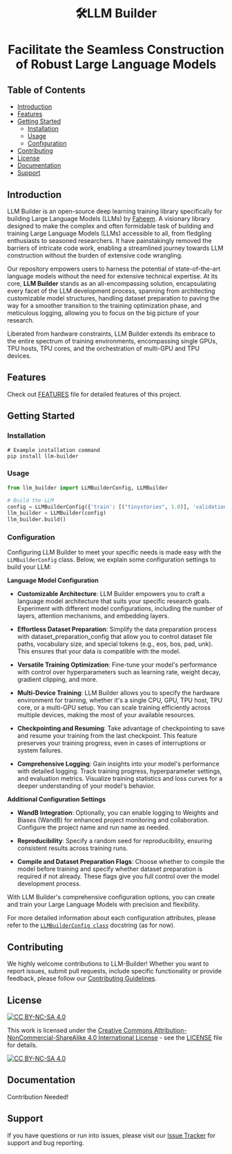 <h1 align="center"> 🛠️LLM Builder <h1/>
<p>
    <p align="center"> Facilitate the Seamless Construction of Robust Large Language Models <p/>
<p/>

## Table of Contents

- [Introduction](#introduction)
- [Features](#features)
- [Getting Started](#getting-started)
  - [Installation](#installation)
  - [Usage](#usage)
  - [Configuration](#configuration)
- [Contributing](#contributing)
- [License](#license)
- [Documentation](#documentation)
- [Support](#support)

## Introduction

LLM Builder is an open-source deep learning training library specifically for building Large Language Models (LLMs) by [Faheem](https://github.com/TheFaheem). A visionary library designed to make the complex and often formidable task of building and training Large Language Models (LLMs) accessible to all, from fledgling enthusiasts to seasoned researchers. It have painstakingly removed the barriers of intricate code work, enabling a streamlined journey towards LLM construction without the burden of extensive code wrangling.

Our repository empowers users to harness the potential of state-of-the-art language models without the need for extensive technical expertise. At its core, **LLM Builder** stands as an all-encompassing solution, encapsulating every facet of the LLM development process, spanning from architecting customizable model structures, handling dataset preparation to paving the way for a smoother transition to the training optimization phase, and meticulous logging, allowing you to focus on the big picture of your research.

Liberated from hardware constraints, LLM Builder extends its embrace to the entire spectrum of training environments, encompassing single GPUs, TPU hosts, TPU cores, and the orchestration of multi-GPU and TPU devices.

## Features

Check out [FEATURES](https://github.com/TheFaheem/llm-builder/blob/main/FEATURES.md) file for detailed features of this project.

## Getting Started

### Installation

```shell
# Example installation command
pip install llm-builder
```

### Usage

```python
from llm_builder import LLMBuilderConfig, LLMBuilder

# Build the LLM
config = LLMBuilderConfig({'train': [("tinystories", 1.0)], 'validation': [("tinystories", 1.0)]})
llm_builder = LLMBuilder(config)
llm_builder.build()
```

### Configuration

Configuring LLM Builder to meet your specific needs is made easy with the `LLMBuilderConfig` class. Below, we explain some configuration settings to build your LLM:

**Language Model Configuration**

- **Customizable Architecture**: LLM Builder empowers you to craft a language model architecture that suits your specific research goals. Experiment with different model configurations, including the number of layers, attention mechanisms, and embedding layers.

- **Effortless Dataset Preparation**: Simplify the data preparation process with dataset_preparation_config that allow you to control dataset file paths, vocabulary size, and special tokens (e.g., eos, bos, pad, unk). This ensures that your data is compatible with the model.

- **Versatile Training Optimization**: Fine-tune your model's performance with control over hyperparameters such as learning rate, weight decay, gradient clipping, and more.

- **Multi-Device Training**: LLM Builder allows you to specify the hardware environment for training, whether it's a single CPU, GPU, TPU host, TPU core, or a multi-GPU setup. You can scale training efficiently across multiple devices, making the most of your available resources.

- **Checkpointing and Resuming**: Take advantage of checkpointing to save and resume your training from the last checkpoint. This feature preserves your training progress, even in cases of interruptions or system failures.

- **Comprehensive Logging**: Gain insights into your model's performance with detailed logging. Track training progress, hyperparameter settings, and evaluation metrics. Visualize training statistics and loss curves for a deeper understanding of your model's behavior.

**Additional Configuration Settings**

- **WandB Integration**: Optionally, you can enable logging to Weights and Biases (WandB) for enhanced project monitoring and collaboration. Configure the project name and run name as needed.

- **Reproducibility**: Specify a random seed for reproducibility, ensuring consistent results across training runs.

- **Compile and Dataset Preparation Flags**: Choose whether to compile the model before training and specify whether dataset preparation is required if not already. These flags give you full control over the model development process.
  
With LLM Builder's comprehensive configuration options, you can create and train your Large Language Models with precision and flexibility.

For more detailed information about each configuration attributes, please refer to the [`LLMBuilderConfig class`](https://github.com/TheFaheem/llm-builder/blob/main/llm-builder/llm_builder.py#L38) docstring (as for now).


## Contributing

We highly welcome contributions to LLM-Builder! Whether you want to report issues, submit pull requests, include specific functionality or provide feedback, please follow our [Contributing Guidelines](https://github.com/TheFaheem/llm-builder/blob/main/CONTRIBUTION.md).

## License

[![CC BY-NC-SA 4.0][cc-by-nc-sa-shield]][cc-by-nc-sa]

This work is licensed under the [Creative Commons Attribution-NonCommercial-ShareAlike 4.0 International License][cc-by-nc-sa] - see the [LICENSE](https://github.com/TheFaheem/llm-builder/blob/main/LICENSE) file for details.

[![CC BY-NC-SA 4.0][cc-by-nc-sa-image]][cc-by-nc-sa]

[cc-by-nc-sa]: http://creativecommons.org/licenses/by-nc-sa/4.0/
[cc-by-nc-sa-image]: https://licensebuttons.net/l/by-nc-sa/4.0/88x31.png
[cc-by-nc-sa-shield]: https://img.shields.io/badge/License-CC%20BY--NC--SA%204.0-lightgrey.svg

## Documentation

Contribution Needed!

## Support

If you have questions or run into issues, please visit our [Issue Tracker](https://github.com/TheFaheem/llm-builder/issues) for support and bug reporting.


